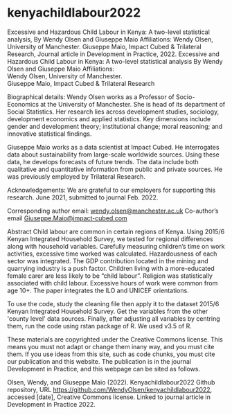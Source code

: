# kenyachildlabour2022
Excessive and Hazardous Child Labour in Kenya: A two-level statistical analysis, By Wendy Olsen and Giuseppe Maio  Affiliations:   Wendy Olsen, University of Manchester.   Giuseppe Maio, Impact Cubed &amp; Trilateral Research, Journal article in Development in Practice, 2022. 
Excessive and Hazardous Child Labour in Kenya:
A two-level statistical analysis
By Wendy Olsen and Giuseppe Maio 
Affiliations:  
Wendy Olsen, University of Manchester.  
Giuseppe Maio, Impact Cubed & Trilateral Research

Biographical details:
Wendy Olsen works as a Professor of Socio-Economics at the University of Manchester. She is head of its department of Social Statistics. Her research lies across development studies, sociology, development economics and applied statistics. Key dimensions include gender and development theory; institutional change; moral reasoning; and innovative statistical findings. 

Giuseppe Maio works as a data scientist at Impact Cubed.  He interrogates data about sustainability from large-scale worldwide sources. Using these data, he develops forecasts of future trends.  The data include both qualitative and quantitative information from public and private sources. He was previously employed by Trilateral Research.

Acknowledgements:  We are grateful to our employers for supporting this research. 
June 2021, submitted to journal Feb. 2022.

Corresponding author email:  wendy.olsen@manchester.ac.uk 
Co-author’s email Giuseppe.Maio@impact-cubed.com 

Abstract
Child labour are common in certain regions of Kenya. Using 2015/6 Kenyan Integrated Household Survey, we tested for regional differences along with household variables.  Carefully measuring children’s time on work activities, excessive time worked was calculated.  Hazardousness of each sector was integrated.  The GDP contribution located in the mining and quarrying industry is a push factor. Children living with a more-educated female carer are less likely to be “child labour”. Religion was statistically associated with child labour. Excessive hours of work were common from age 10+. The paper integrates the ILO and UNICEF orientations.

To use the code, study the cleaning file then apply it to the dataset 2015/6 Kenyan Integrated Household Survey.  Get the variables from the other 'county level' data sources.  Finally, after adjusting all variables by centring them, run the code using rstan package of R.  We used v3.5 of R. 

These materials are copyrighted under the Creative Commons license.  This means you must not adapt or change them inany way, and you must cite them.  If you use ideas from this site, such as code chunks, you must cite our publication and this website.  The publication is in the journal Development in Practice, and this webpage can be sited as follows.

Olsen, Wendy, and Giuseppe Maio (2022).  Kenyachildlabour2022 Github repository, URL https://github.com/WendyOlsen/kenyachildlabour2022, accessed [date], Creative Commons license.  Linked to journal article in Development in Practice 2022. 
